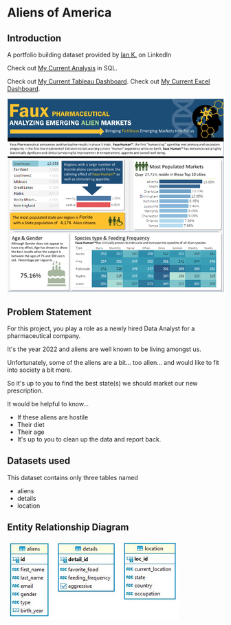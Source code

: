 # Aliens of America

## Introduction
A portfolio building dataset provided by [Ian K.](https://www.linkedin.com/in/ian-klosowicz/) on LinkedIn

Check out [My Current Analysis](https://github.com/iweld/aliens_of_america/blob/main/ANALYSIS.md "My Current Analysis") in SQL.

Check out [My Current Tableau Dashboard](https://public.tableau.com/app/profile/jaime.shaker/viz/FauxPharmaceutical/Dashboard "My Current Tableau Dashboard").
Check out [My Current Excel Dashboard](https://github.com/iweld/aliens_of_america/raw/main/excel_dashboard/aliens_of_america_deux.xlsx "My Current Excel Dashboard").

![alt text](https://github.com/iweld/aliens_of_america/blob/main/images/faux_screen.PNG)

## Problem Statement
For this project, you play a role as a newly hired Data Analyst for a pharmaceutical company.

It's the year 2022 and aliens are well known to be living amongst us.

Unfortunately, some of the aliens are a bit... too alien... and would like to fit into society a bit more.

So it's up to you to find the best state(s) we should market our new prescription.

It would be helpful to know...

- If these aliens are hostile
- Their diet
- Their age
- It's up to you to clean up the data and report back.

## Datasets used
This dataset contains only three tables named 
 - aliens
 - details
 - location

## Entity Relationship Diagram
![alt text](https://github.com/iweld/aliens_of_america/blob/main/images/ERD.JPG)

